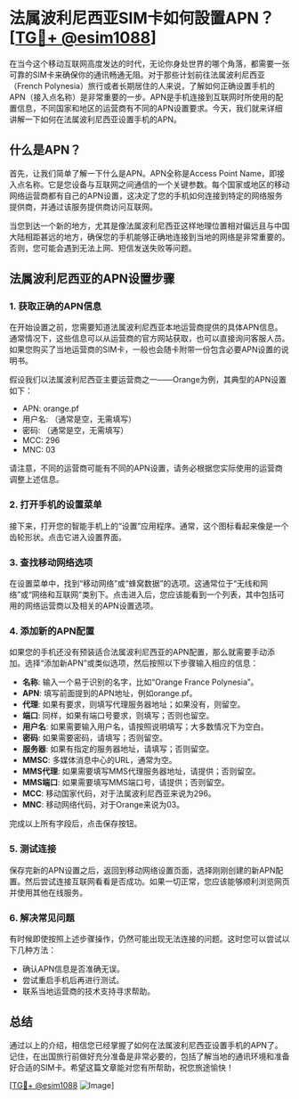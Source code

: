 # 法属波利尼西亚SIM卡如何設置APN？ [[TG💪+ @esim1088](https://t.me/s/esim1088)]

在当今这个移动互联网高度发达的时代，无论你身处世界的哪个角落，都需要一张可靠的SIM卡来确保你的通讯畅通无阻。对于那些计划前往法属波利尼西亚（French Polynesia）旅行或者长期居住的人来说，了解如何正确设置手机的APN（接入点名称）是非常重要的一步。APN是手机连接到互联网时所使用的配置信息，不同国家和地区的运营商有不同的APN设置要求。今天，我们就来详细讲解一下如何在法属波利尼西亚设置手机的APN。

## 什么是APN？

首先，让我们简单了解一下什么是APN。APN全称是Access Point Name，即接入点名称。它是您设备与互联网之间通信的一个关键参数。每个国家或地区的移动网络运营商都有自己的APN设置，这决定了您的手机如何连接到特定的网络服务提供商，并通过该服务提供商访问互联网。

当您到达一个新的地方，尤其是像法属波利尼西亚这样地理位置相对偏远且与中国大陆相距甚远的地方，确保您的手机能够正确地连接到当地的网络是非常重要的。否则，您可能会遇到无法上网、短信发送失败等问题。

## 法属波利尼西亚的APN设置步骤

### 1. 获取正确的APN信息

在开始设置之前，您需要知道法属波利尼西亚本地运营商提供的具体APN信息。通常情况下，这些信息可以从运营商的官方网站获取，也可以直接询问客服人员。如果您购买了当地运营商的SIM卡，一般也会随卡附带一份包含必要APN设置的说明书。

假设我们以法属波利尼西亚主要运营商之一——Orange为例，其典型的APN设置如下：

- APN: orange.pf  
- 用户名: （通常是空，无需填写）  
- 密码: （通常是空，无需填写）  
- MCC: 296  
- MNC: 03  

请注意，不同的运营商可能有不同的APN设置，请务必根据您实际使用的运营商调整上述信息。

### 2. 打开手机的设置菜单

接下来，打开您的智能手机上的“设置”应用程序。通常，这个图标看起来像是一个齿轮形状。点击它进入设置界面。

### 3. 查找移动网络选项

在设置菜单中，找到“移动网络”或“蜂窝数据”的选项。这通常位于“无线和网络”或“网络和互联网”类别下。点击进入后，您应该能看到一个列表，其中包括可用的网络运营商以及相关的APN设置选项。

### 4. 添加新的APN配置

如果您的手机还没有预装适合法属波利尼西亚的APN配置，那么就需要手动添加。选择“添加新APN”或类似选项，然后按照以下步骤输入相应的信息：

- **名称**: 输入一个易于识别的名字，比如“Orange France Polynesia”。
- **APN**: 填写前面提到的APN地址，例如orange.pf。
- **代理**: 如果有要求，则填写代理服务器地址；如果没有，则留空。
- **端口**: 同样，如果有端口号要求，则填写；否则也留空。
- **用户名**: 如果需要输入用户名，请按照说明填写；大多数情况下为空白。
- **密码**: 如果需要密码，请填写；否则留空。
- **服务器**: 如果有指定的服务器地址，请填写；否则留空。
- **MMSC**: 多媒体消息中心的URL，通常为空。
- **MMS代理**: 如果需要填写MMS代理服务器地址，请提供；否则留空。
- **MMS端口**: 如果需要填写MMS端口号，请提供；否则留空。
- **MCC**: 移动国家代码，对于法属波利尼西亚来说为296。
- **MNC**: 移动网络代码，对于Orange来说为03。

完成以上所有字段后，点击保存按钮。

### 5. 测试连接

保存完新的APN设置之后，返回到移动网络设置页面，选择刚刚创建的新APN配置。然后尝试连接互联网看看是否成功。如果一切正常，您应该能够顺利浏览网页并使用其他在线服务。

### 6. 解决常见问题

有时候即使按照上述步骤操作，仍然可能出现无法连接的问题。这时您可以尝试以下几种方法：

- 确认APN信息是否准确无误。
- 尝试重启手机后再进行测试。
- 联系当地运营商的技术支持寻求帮助。

## 总结

通过以上的介绍，相信您已经掌握了如何在法属波利尼西亚设置手机的APN了。记住，在出国旅行前做好充分准备是非常必要的，包括了解当地的通讯环境和准备好合适的SIM卡。希望这篇文章能对您有所帮助，祝您旅途愉快！

[[TG💪+ @esim1088](https://t.me/s/esim1088) ![Image](https://i.postimg.cc/4NQfJmqS/Snipaste-2025-05-13-00-14-12.png)]